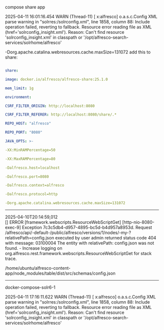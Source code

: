 

compose share app

2025-04-11 16:01:16.454 WARN (Thread-11) [ x:alfresco] o.a.s.c.Config XML parse warning in "solrres:/solrconfig.xml", line 1858, column 88: Include operation failed, reverting to fallback. Resource error reading file as XML (href='solrconfig_insight.xml'). Reason: Can't find resource 'solrconfig_insight.xml' in classpath or '/opt/alfresco-search-services/solrhome/alfresco'


-Dorg.apache.catalina.webresources.cache.maxSize=131072
add this to share:
```yaml

share:

image: docker.io/alfresco/alfresco-share:25.1.0

mem_limit: 1g

environment:

CSRF_FILTER_ORIGIN: http://localhost:8080

CSRF_FILTER_REFERER: http://localhost:8080/share/.*

REPO_HOST: "alfresco"

REPO_PORT: "8080"

JAVA_OPTS: >-

-XX:MinRAMPercentage=50

-XX:MaxRAMPercentage=80

-Dalfresco.host=localhost

-Dalfresco.port=8080

-Dalfresco.context=alfresco

-Dalfresco.protocol=http

-Dorg.apache.catalina.webresources.cache.maxSize=131072

```
---

2025-04-10T20:14:59,012 [] ERROR [framework.webscripts.ResourceWebScriptGet] [http-nio-8080-exec-9] Exception 7c3c5db4-d957-4895-bc5d-b4d957a8953d. Request /alfresco/api/-default-/public/alfresco/versions/1/nodes/-my-?relativePath=config.json executed by user admin returned status code 404 with message: 03100004 The entity with relativePath: config.json was not found. - Increase logging on org.alfresco.rest.framework.webscripts.ResourceWebScriptGet for stack trace.

/home/ubuntu/alfresco-content-app/node_modules/table/dist/src/schemas/config.json

---
docker-compose-solr6-1

2025-04-11 17:16:11.622 WARN (Thread-11) [ x:alfresco] o.a.s.c.Config XML parse warning in "solrres:/solrconfig.xml", line 1858, column 88: Include operation failed, reverting to fallback. Resource error reading file as XML (href='solrconfig_insight.xml'). Reason: Can't find resource 'solrconfig_insight.xml' in classpath or '/opt/alfresco-search-services/solrhome/alfresco'



